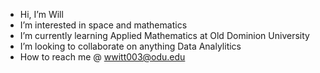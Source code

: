 - Hi, I’m Will
- I’m interested in space and mathematics
- I’m currently learning Applied Mathematics at Old Dominion University 
- I’m looking to collaborate on anything Data Analylitics 
- How to reach me @ wwitt003@odu.edu

<!---
w-witt/w-witt is a ✨ special ✨ repository because its `README.md` (this file) appears on your GitHub profile.
You can click the Preview link to take a look at your changes.
--->
